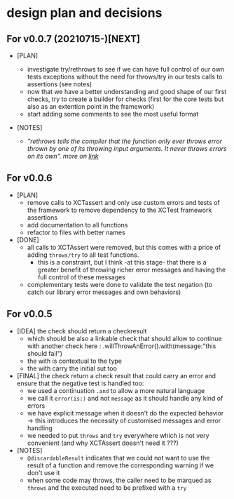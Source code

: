 
# design plan and decisions

## For v0.0.7 (20210715-)[NEXT]

- [PLAN]
    - investigate try/rethrows to see if we can have full control of our own tests exceptions without the need for throws/try in our tests calls to assertions (see notes)
    - now that we have a better understanding and good shape of our first checks, try to create a builder for checks (first for the core tests but also as an extention point in the framework)
    - start adding some comments to see the most useful format
    
    
- [NOTES]
    -  _"rethrows tells the compiler that the function only ever throws error thrown by one of its throwing input arguments. It never throws errors on its own". more on [link](https://stackoverflow.com/questions/43305051/what-are-the-differences-between-throws-and-rethrows-in-swift/43305215#43305215)_


## For v0.0.6

- [PLAN]
    - remove calls to XCTassert and only use custom errors and tests of the framework to remove dependency to the XCTest framework assertions
    - add documentation to all functions
    - refactor to files with better names
- [DONE]
    - all calls to XCTAssert were removed, but this comes with a price of adding `throws/try` to all test functions.
        - this is a constraint, but I think -at this stage- that there is a greater benefit of throwing richer error messages and having the full control of these messages
    - complementary tests were done to validate the test negation (to catch our library error messages and own behaviors)
    
    

## For v0.0.5

- [IDEA] the check should return a checkresult
    - which should be also a linkable check that should allow to continue with another check here : .willThrowAnError().with(message:"this should fail")
    - the with is contextual to the type
    - the with carry the initial sut too
- [FINAL] the check return a check result that could carry an error and ensure that the negative test is handled too:
    - we used a continuation `.and` to allow a more natural language
    - we call it `error(is:)` and not `message` as it should handle any kind of errors
    - we have explicit message when it doesn't do the expected behavior -> this introduces the necessity of customised messages and error handling
    - we needed to put `throws` and `try` everywhere which is not very convenient (and why XCTAssert doesn't need it ???)
- [NOTES]
    - `@discardableResult` indicates that we could not want to use the result of a function and remove the corresponding warning if we don't use it
    - when some code may throws, the caller need to be marqued as `throws` and the executed need to be prefixed with a `try`

